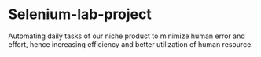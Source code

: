 # Selenium-lab-project
Automating daily tasks of our niche product to minimize human error and effort, hence increasing efficiency and better utilization of human resource. 
